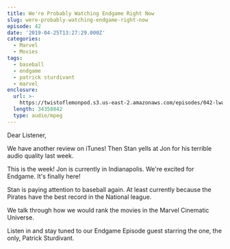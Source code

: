 ```yaml
---
title: We're Probably Watching Endgame Right Now
slug: were-probably-watching-endgame-right-now
episode: 42
date: '2019-04-25T13:27:29.000Z'
categories:
  - Marvel
  - Movies
tags:
  - baseball
  - endgame
  - patrick sturdivant
  - marvel
enclosure:
  url: >-
    https://twistoflemonpod.s3.us-east-2.amazonaws.com/episodes/042-lwatol-20190425.mp3
  length: 34358842
  type: audio/mpeg
---
```


Dear Listener,

We have another review on iTunes! Then Stan yells at Jon for his terrible audio quality last week.

This is the week! Jon is currently in Indianapolis. We're excited for Endgame. It's finally here!

Stan is paying attention to baseball again. At least currently because the Pirates have the best record in the National league.

We talk through how we would rank the movies in the Marvel Cinematic Universe.

Listen in and stay tuned to our Endgame Episode guest starring the one, the only, Patrick Sturdivant.

